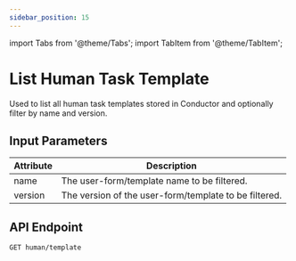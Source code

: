 ```yaml
---
sidebar_position: 15
---
```


import Tabs from '@theme/Tabs';
import TabItem from '@theme/TabItem';

# List Human Task Template

Used to list all human task templates stored in Conductor and optionally filter by name and version.

## Input Parameters

| Attribute | Description         |
|-----------|---------------------| 
| name      | The user-form/template name to be filtered.   | 
| version   | The version of the user-form/template to be filtered.| 

## API Endpoint 

```
GET human/template
```

